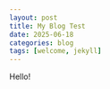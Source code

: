 ```yaml
---
layout: post
title: My Blog Test
date: 2025-06-18
categories: blog
tags: [welcome, jekyll]
---
```

Hello!
